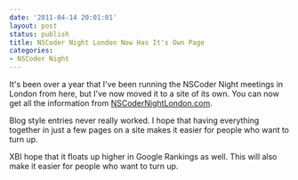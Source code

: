 ```yaml
---
date: '2011-04-14 20:01:01'
layout: post
status: publish
title: NSCoder Night London Now Has It's Own Page
categories:
- NSCoder Night
---
```


It's been over a year that I've been running the NSCoder Night meetings in
London from here, but I've now moved it to a site of its own. You can now get
all the information from
[NSCoderNightLondon.com](http://nscodernightlondon.com).

Blog style entries never really worked. I hope that having everything together
in just a few pages on a site makes it easier for people who want to turn up.

XBI hope that it floats up higher in Google Rankings as well. This will also make
it easier for people who want to turn up.

